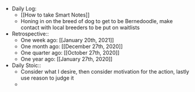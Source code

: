 - Daily Log:
    - [[How to take Smart Notes]]
    - Honing in on the breed of dog to get to be Bernedoodle, make contact with local breeders to be put on waitlists
- Retrospective::
    - One week ago: [[January 20th, 2021]]
    - One month ago: [[December 27th, 2020]]
    - One quarter ago: [[October 27th, 2020]]
    - One year ago: [[January 27th, 2020]]
- Daily Stoic::
    - Consider what I desire, then consider motivation for the action, lastly use reason to judge it
    -
